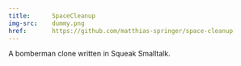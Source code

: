 ```yaml
---
title:      SpaceCleanup
img-src:    dummy.png
href:       https://github.com/matthias-springer/space-cleanup
---
```

A bomberman clone written in Squeak Smalltalk.